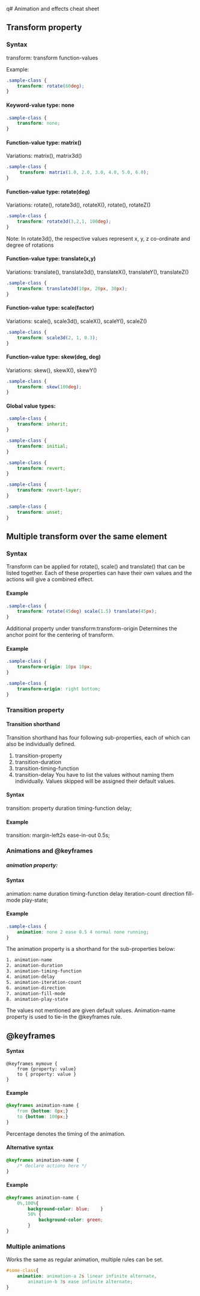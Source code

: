 q# Animation and effects cheat sheet

## Transform property

### Syntax

transform: transform function-values

Example:
``` css
.sample-class {
    transform: rotate(60deg);
}
```

#### Keyword-value type: none
```css
.sample-class {
    transform: none;
}
```

#### Function-value type: matrix() 
Variations: matrix(), matrix3d()
```css
.sample-class {
     transform: matrix(1.0, 2.0, 3.0, 4.0, 5.0, 6.0);
}
```

#### Function-value type: rotate(deg)
Variations: rotate(), rotate3d(), rotateX(), rotate(), rotateZ()
```css
.sample-class {
    transform: rotate3d(3,2,1, 100deg);
}
```
Note: In rotate3d(), the respective values represent x, y, z co-ordinate and degree of rotations

#### Function-value type: translate(x,y)
Variations: translate(), translate3d(), translateX(), translateY(), translateZ()
```css
.sample-class {
    transform: translate3d(10px, 20px, 30px);
}
```
#### Function-value type: scale(factor)
Variations: scale(), scale3d(), scaleX(), scaleY(), scaleZ()
```css
.sample-class {
    transform: scale3d(2, 1, 0.3);
}
```

#### Function-value type: skew(deg, deg)
Variations: skew(), skewX(), skewY()
```css
.sample-class {    
    transform: skew(100deg);
}
```

#### Global value types:
```css
.sample-class {    
    transform: inherit;
}
```

```css
.sample-class {    
    transform: initial;
}
```

```css
.sample-class {    
    transform: revert;
}
```

```css
.sample-class {    
    transform: revert-layer;
}
```

```css
.sample-class {    
    transform: unset;
}
```

## Multiple transform over the same element

### Syntax
Transform can be applied for rotate(), scale() and translate() that can be listed together. Each of these properties can have their own values and the actions will give a combined effect. 

#### Example 

```css
.sample-class {    
    transform: rotate(45deg) scale(1.5) translate(45px);
}
```

Additional property under transform:transform-origin
Determines the anchor point for the centering of transform.

#### Example 

```css
.sample-class {    
    transform-origin: 10px 10px;
}
```

```css
.sample-class {    
    transform-origin: right bottom;
}
```

### Transition property

#### Transition shorthand 
Transition shorthand has four following sub-properties, each of which can also be individually defined. 

1. transition-property
2. transition-duration
3. transition-timing-function
4. transition-delay
You have to list the values without naming them individually. Values skipped will be assigned their default values. 

#### Syntax
transition: property duration timing-function delay;

#### Example
transition: margin-left2s ease-in-out 0.5s;

### Animations and @keyframes

##### animation property:
#### Syntax
animation: name duration timing-function delay iteration-count direction fill-mode play-state;

#### Example 
```css
.sample-class {
    animation: none 2 ease 0.5 4 normal none running;
}
```

The animation property is a shorthand for the sub-properties below:

```css
1. animation-name
2. animation-duration
3. animation-timing-function
4. animation-delay
5. animation-iteration-count
6. animation-direction
7. animation-fill-mode
8. animation-play-state
```

The values not mentioned are given default values.
Animation-name property is used to tie-in the @keyframes rule.

## @keyframes

#### Syntax

```csss
@keyframes mymove {  
    from {property: value}  
    to { property: value }
}
```

#### Example

```css
@keyframes animation-name {    
    from {bottom: 0px;}    
    to {bottom: 100px;}
}
```

Percentage denotes the timing of the animation. 

#### Alternative syntax

```css
@keyframes animation-name {
    /* declare actions here */
}
```
#### Example

```css
@keyframes animation-name {    
    0%,100%{        
        background-color: blue;    }    
        50% {        
            background-color: green;    
        }
}
```

### Multiple animations
Works the same as regular animation, multiple rules can be set. 

```css
#some-class{    
    animation: animation-a 2s linear infinite alternate,         
        animation-b 3s ease infinite alternate;
} 
```
